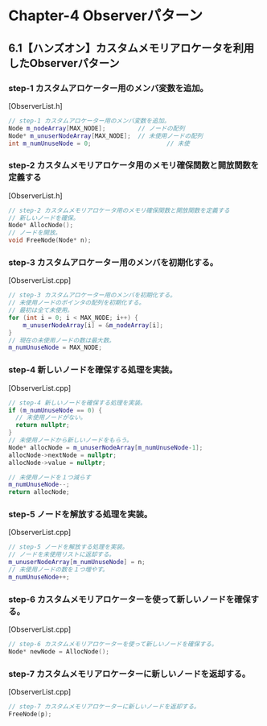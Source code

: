 # Chapter-4 Observerパターン

## 6.1【ハンズオン】カスタムメモリアロケータを利用したObserverパターン

### step-1 カスタムアロケーター用のメンバ変数を追加。

[ObserverList.h]
```cpp
// step-1 カスタムアロケーター用のメンバ変数を追加。
Node m_nodeArray[MAX_NODE];			// ノードの配列
Node* m_unuserNodeArray[MAX_NODE];	// 未使用ノードの配列
int m_numUnuseNode = 0;						// 未使
```

### step-2 カスタムメモリアロケータ用のメモリ確保関数と開放関数を定義する

[ObserverList.h]
```cpp
// step-2 カスタムメモリアロケータ用のメモリ確保関数と開放関数を定義する
// 新しいノードを確保。
Node* AllocNode();
// ノードを開放。
void FreeNode(Node* n);
```

### step-3 カスタムアロケーター用のメンバを初期化する。
[ObserverList.cpp]
```cpp
// step-3 カスタムアロケーター用のメンバを初期化する。
// 未使用ノードのポインタの配列を初期化する。
// 最初は全て未使用。
for (int i = 0; i < MAX_NODE; i++) {
	m_unuserNodeArray[i] = &m_nodeArray[i];
}
// 現在の未使用ノードの数は最大数。
m_numUnuseNode = MAX_NODE;
```

### step-4 新しいノードを確保する処理を実装。

[ObserverList.cpp]
```cpp
// step-4 新しいノードを確保する処理を実装。
if (m_numUnuseNode == 0) {
  // 未使用ノードがない。
  return nullptr;
}
// 未使用ノードから新しいノードをもらう。
Node* allocNode = m_unuserNodeArray[m_numUnuseNode-1];
allocNode->nextNode = nullptr;
allocNode->value = nullptr;

// 未使用ノードを１つ減らす
m_numUnuseNode--;
return allocNode;
```

### step-5 ノードを解放する処理を実装。

[ObserverList.cpp]
```cpp
// step-5 ノードを解放する処理を実装。
// ノードを未使用リストに返却する。
m_unuserNodeArray[m_numUnuseNode] = n;
// 未使用ノードの数を１つ増やす。
m_numUnuseNode++;
```

### step-6 カスタムメモリアロケーターを使って新しいノードを確保する。

[ObserverList.cpp]
```cpp
// step-6 カスタムメモリアロケーターを使って新しいノードを確保する。
Node* newNode = AllocNode();
```

### step-7 カスタムメモリアロケーターに新しいノードを返却する。

[ObserverList.cpp]
```cpp
// step-7 カスタムメモリアロケーターに新しいノードを返却する。
FreeNode(p);
```
